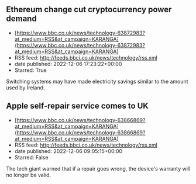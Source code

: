 ## Ethereum change cut cryptocurrency power demand
 - [https://www.bbc.co.uk/news/technology-63872983?at_medium=RSS&at_campaign=KARANGA](https://www.bbc.co.uk/news/technology-63872983?at_medium=RSS&at_campaign=KARANGA)
 - RSS feed: http://feeds.bbci.co.uk/news/technology/rss.xml
 - date published: 2022-12-06 17:23:22+00:00
 - Starred: True

Switching systems may have made electricity savings similar to the amount used by Ireland.

## Apple self-repair service comes to UK
 - [https://www.bbc.co.uk/news/technology-63866869?at_medium=RSS&at_campaign=KARANGA](https://www.bbc.co.uk/news/technology-63866869?at_medium=RSS&at_campaign=KARANGA)
 - RSS feed: http://feeds.bbci.co.uk/news/technology/rss.xml
 - date published: 2022-12-06 09:05:15+00:00
 - Starred: False

The tech giant warned that if a repair goes wrong, the device's warranty will no longer be valid.
